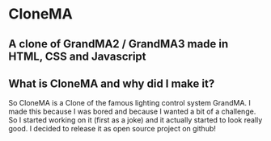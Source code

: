 # CloneMA
A clone of GrandMA2 / GrandMA3 made in HTML, CSS and Javascript
----------------------------------------------------------------
## What is CloneMA and why did I make it?
So CloneMA is a Clone of the famous lighting control system GrandMA. I made this because I was bored and because I wanted a bit of a challenge. So I started working on it (first as a joke) and it actually started to look really good. I decided to release it as open source project on github!
